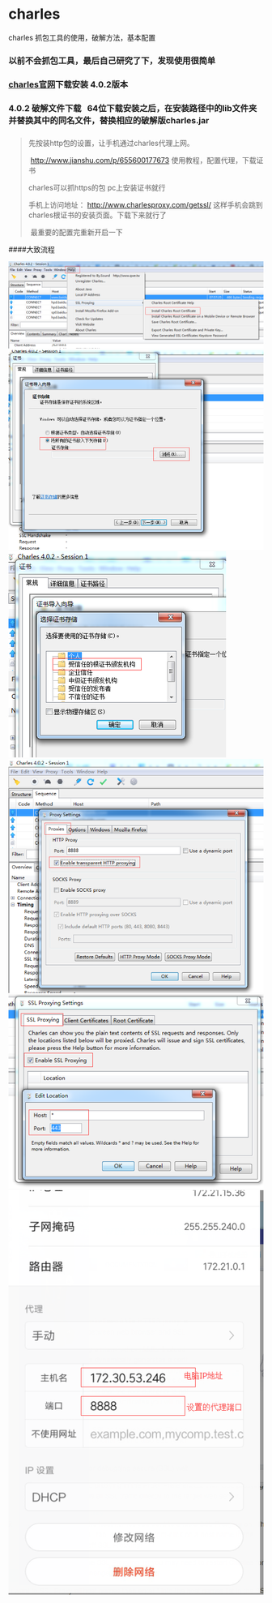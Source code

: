 # charles
charles 抓包工具的使用，破解方法，基本配置

### 以前不会抓包工具，最后自己研究了下，发现使用很简单

### [charles官网](https://www.charlesproxy.com/latest-release/download.do )下载安装  4.0.2版本

### 4.0.2 破解文件下载    64位下载安装之后，在安装路径中的lib文件夹并替换其中的同名文件，替换相应的破解版charles.jar

###
>  先按装http包的设置，让手机通过charles代理上网。
> 
>  http://www.jianshu.com/p/655600177673 使用教程，配置代理，下载证书
> 
>  charles可以抓https的包
>  pc上安装证书就行
>
>  手机上访问地址： http://www.charlesproxy.com/getssl/ 这样手机会跳到charles根证书的安装页面。下载下来就行了 
>
>  最重要的配置完重新开启一下
>

####大致流程

<img src="https://github.com/yangjingjing1234/charles/blob/master/1.png">
<img src="https://github.com/yangjingjing1234/charles/blob/master/2.png">
<img src="https://github.com/yangjingjing1234/charles/blob/master/3.png">
<img src="https://github.com/yangjingjing1234/charles/blob/master/4.png">
<img src="https://github.com/yangjingjing1234/charles/blob/master/5.png">
<img src="https://github.com/yangjingjing1234/charles/blob/master/6.png">